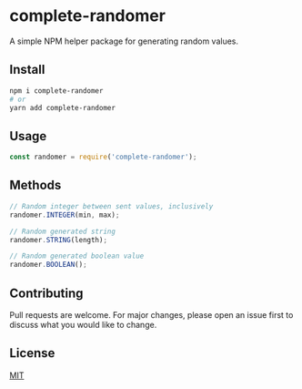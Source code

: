 # complete-randomer

A simple NPM helper package for generating random values.

## Install

```bash
npm i complete-randomer
# or
yarn add complete-randomer
```

## Usage

```js
const randomer = require('complete-randomer');
```

## Methods

```js
// Random integer between sent values, inclusively
randomer.INTEGER(min, max);

// Random generated string
randomer.STRING(length);

// Random generated boolean value
randomer.BOOLEAN();
```

## Contributing

Pull requests are welcome. For major changes, please open an issue first to discuss what you would like to change.

## License

[MIT](https://raw.githubusercontent.com/MilosPaunovic/complete-randomer/main/LICENSE/)
